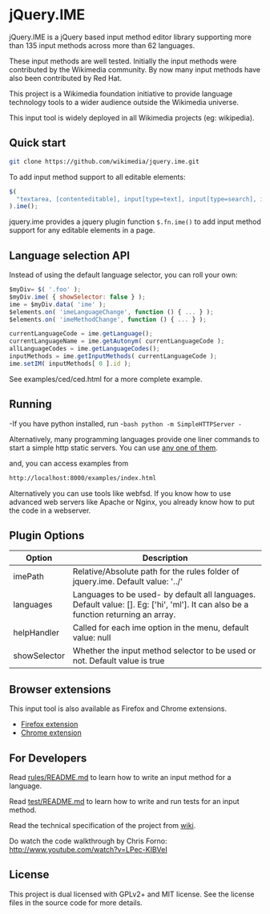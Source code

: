 # jQuery.IME

jQuery.IME is a jQuery based input method editor library supporting more than
135 input methods across more than 62 languages.

These input methods are well tested. Initially the input methods were
contributed by the Wikimedia community. By now many input methods have also
been contributed by Red Hat.

This project is a Wikimedia foundation initiative to provide language technology
tools to a wider audience outside the Wikimedia universe.

This input tool is widely deployed in all Wikimedia projects (eg: wikipedia).

## Quick start

```bash
git clone https://github.com/wikimedia/jquery.ime.git
```

To add input method support to all editable elements:

```javascript
$(
  "textarea, [contenteditable], input[type=text], input[type=search], input:not([type])"
).ime();
```

jquery.ime provides a jquery plugin function `$.fn.ime()` to add input method
support for any editable elements in a page.

## Language selection API

Instead of using the default language selector, you can roll your own:

```javascript
$myDiv= $( '.foo' );
$myDiv.ime( { showSelector: false } );
ime = $myDiv.data( 'ime' );
$elements.on( 'imeLanguageChange', function () { ... } );
$elements.on( 'imeMethodChange', function () { ... } );

currentLanguageCode = ime.getLanguage();
currentLanguageName = ime.getAutonym( currentLanguageCode );
allLanguageCodes = ime.getLanguageCodes();
inputMethods = ime.getInputMethods( currentLanguageCode );
ime.setIM( inputMethods[ 0 ].id );
```

See examples/ced/ced.html for a more complete example.

## Running

-If you have python installed, run -`bash python -m SimpleHTTPServer -`

Alternatively, many programming languages provide one liner commands to start a simple http static servers. You can use [any one of them](https://gist.github.com/willurd/5720255).

and, you can access examples from

```bash
http://localhost:8000/examples/index.html
```

Alternatively you can use tools like webfsd. If you know how to use advanced
web servers like Apache or Nginx, you already know how to put the code in a
webserver.

## Plugin Options

| Option       | Description                                                                                                                        |
| ------------ | ---------------------------------------------------------------------------------------------------------------------------------- |
| imePath      | Relative/Absolute path for the rules folder of jquery.ime. Default value: '../'                                                    |
| languages    | Languages to be used- by default all languages. Default value: []. Eg: ['hi', 'ml']. It can also be a function returning an array. |
| helpHandler  | Called for each ime option in the menu, default value: null                                                                        |
| showSelector | Whether the input method selector to be used or not. Default value is true                                                         |

## Browser extensions

This input tool is also available as Firefox and Chrome extensions.

- [Firefox extension](https://addons.mozilla.org/en-US/firefox/addon/wikimedia-input-tools/)
- [Chrome extension](https://chrome.google.com/webstore/detail/wikimedia-input-tools/fjnfifedbeeeibikgpggddmfbaeccaoh)

## For Developers

Read [rules/README.md](https://github.com/wikimedia/jquery.ime/tree/master/rules)
to learn how to write an input method for a language.

Read [test/README.md](https://github.com/wikimedia/jquery.ime/tree/master/test)
to learn how to write and run tests for an input method.

Read the technical specification of the project from
[wiki](https://github.com/wikimedia/jquery.ime/wiki/Technical-Specification).

Do watch the code walkthrough by Chris Forno: http://www.youtube.com/watch?v=LPec-KIBVeI

## License

This project is dual licensed with GPLv2+ and MIT license. See the license
files in the source code for more details.
